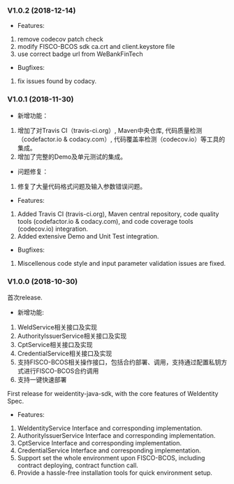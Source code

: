 ### V1.0.2 (2018-12-14)

* Features:
1. remove codecov patch check
2. modify FISCO-BCOS sdk ca.crt and client.keystore file
3. use correct badge url from WeBankFinTech

* Bugfixes:
1. fix issues found by codacy.

### V1.0.1 (2018-11-30)

* 新增功能：
1. 增加了对Travis CI（travis-ci.org）, Maven中央仓库, 代码质量检测（codefactor.io & codacy.com）, 代码覆盖率检测（codecov.io）等工具的集成。
2. 增加了完整的Demo及单元测试的集成。

* 问题修复：
1. 修复了大量代码格式问题及输入参数错误问题。

* Features:
1. Added Travis CI (travis-ci.org), Maven central repository, code quality tools (codefactor.io & codacy.com), and code coverage tools (codecov.io) integration.
2. Added extensive Demo and Unit Test integration.

* Bugfixes:
1. Miscellenous code style and input parameter validation issues are fixed.

### V1.0.0 (2018-10-30)
首次release.

* 新增功能:
1. WeIdService相关接口及实现
2. AuthorityIssuerService相关接口及实现
3. CptService相关接口及实现
4. CredentialService相关接口及实现
5. 支持FISCO-BCOS相关操作接口，包括合约部署、调用，支持通过配置私钥方式进行FISCO-BCOS合约调用
6. 支持一键快速部署

First release for weidentity-java-sdk, with the core features of WeIdentity Spec.

* Features:
1. WeIdentityService Interface and corresponding implementation.
2. AuthorityIssuerService Interface and corresponding implementation.
3. CptService Interface and corresponding implementation.
4. CredentialService Interface and corresponding implementation.
5. Support set the whole environment upon FISCO-BCOS, including contract deploying, contract function call.
6. Provide a hassle-free installation tools for quick environment setup.
